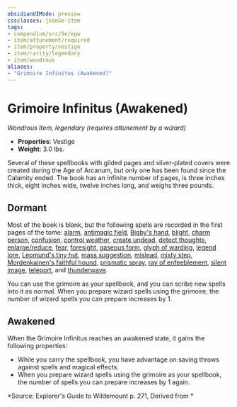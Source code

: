 ```yaml
---
obsidianUIMode: preview
cssclasses: json5e-item
tags:
- compendium/src/5e/egw
- item/attunement/required
- item/property/vestige
- item/rarity/legendary
- item/wondrous
aliases: 
- "Grimoire Infinitus (Awakened)"
---
```

# Grimoire Infinitus (Awakened)
*Wondrous Item, legendary (requires attunement by a wizard)*  

- **Properties**: Vestige
- **Weight**: 3.0 lbs.

Several of these spellbooks with gilded pages and silver-plated covers were created during the Age of Arcanum, but only one has been found since the Calamity ended. The book has an infinite number of pages, is three inches thick, eight inches wide, twelve inches long, and weighs three pounds.

## Dormant

Most of the book is blank, but the following spells are recorded in the first pages of the tome: [alarm](/compendium/spells/alarm.md), [antimagic field](/compendium/spells/antimagic-field.md), [Bigby's hand](/compendium/spells/bigbys-hand.md), [blight](/compendium/spells/blight.md), [charm person](/compendium/spells/charm-person.md), [confusion](/compendium/spells/confusion.md), [control weather](/compendium/spells/control-weather.md), [create undead](/compendium/spells/create-undead.md), [detect thoughts](/compendium/spells/detect-thoughts.md), [enlarge/reduce](/compendium/spells/enlarge-reduce.md), [fear](/compendium/spells/fear.md), [foresight](/compendium/spells/foresight.md), [gaseous form](/compendium/spells/gaseous-form.md), [glyph of warding](/compendium/spells/glyph-of-warding.md), [legend lore](/compendium/spells/legend-lore.md), [Leomund's tiny hut](/compendium/spells/leomunds-tiny-hut.md), [mass suggestion](/compendium/spells/mass-suggestion.md), [mislead](/compendium/spells/mislead.md), [misty step](/compendium/spells/misty-step.md), [Mordenkainen's faithful hound](/compendium/spells/mordenkainens-faithful-hound.md), [prismatic spray](/compendium/spells/prismatic-spray.md), [ray of enfeeblement](/compendium/spells/ray-of-enfeeblement.md), [silent image](/compendium/spells/silent-image.md), [teleport](/compendium/spells/teleport.md), and [thunderwave](/compendium/spells/thunderwave.md).

You can use the grimoire as your spellbook, and you can scribe new spells into it as normal. When you prepare wizard spells using the grimoire, the number of wizard spells you can prepare increases by 1.

## Awakened

When the Grimoire Infinitus reaches an awakened state, it gains the following properties:

- While you carry the spellbook, you have advantage on saving throws against spells and magical effects.  
- When you prepare wizard spells using the grimoire as your spellbook, the number of spells you can prepare increases by 1 again.  

*Source: Explorer's Guide to Wildemount p. 271, Derived from *